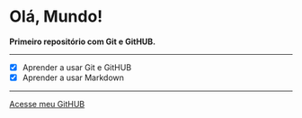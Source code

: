 # Olá, Mundo!
**Primeiro repositório com __Git__ e __GitHUB.__**
***
- [x] Aprender a usar Git e GitHUB
- [x] Aprender a usar Markdown
***
[Acesse meu GitHUB](https://github.com/Pkpkawe)